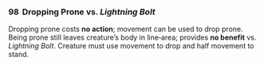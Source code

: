 ### 98 &nbsp;Dropping Prone vs. *Lightning Bolt*

Dropping prone costs **no action**; movement can be used to drop prone. Being prone still leaves creature’s body in line‐area; provides **no benefit** vs. *Lightning Bolt*. Creature must use movement to drop and half movement to stand.
